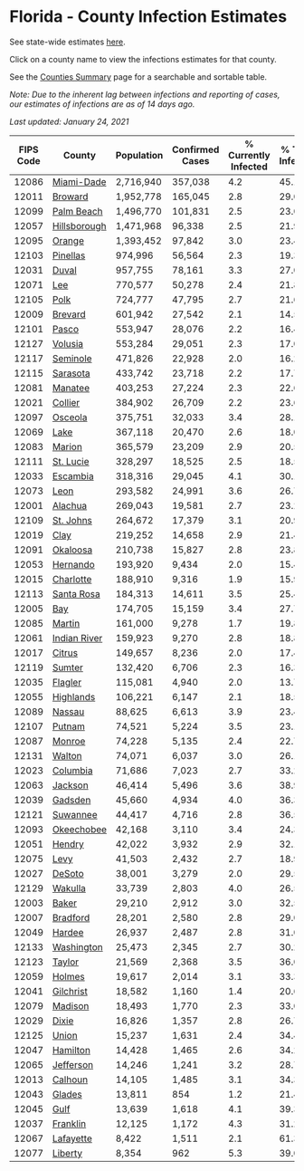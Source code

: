 # Florida - County Infection Estimates

See state-wide estimates [here](/infections/us-fl).

Click on a county name to view the infections estimates for that county.

See the [Counties Summary](/infections/summary-counties) page for a searchable and sortable table.

*Note: Due to the inherent lag between infections and reporting of cases, our estimates of infections are as of 14 days ago.*

*Last updated: January 24, 2021*

|   FIPS Code |                       County |   Population |   Confirmed Cases |   % Currently Infected |   % Total Infected |
|-------------|------------------------------|--------------|-------------------|------------------------|--------------------|
|       12086 |     [Miami-Dade](miami-dade) |    2,716,940 |           357,038 |                    4.2 |               45.1 |
|       12011 |           [Broward](broward) |    1,952,778 |           165,045 |                    2.8 |               29.0 |
|       12099 |     [Palm Beach](palm-beach) |    1,496,770 |           101,831 |                    2.5 |               23.0 |
|       12057 | [Hillsborough](hillsborough) |    1,471,968 |            96,338 |                    2.5 |               21.9 |
|       12095 |             [Orange](orange) |    1,393,452 |            97,842 |                    3.0 |               23.4 |
|       12103 |         [Pinellas](pinellas) |      974,996 |            56,564 |                    2.3 |               19.3 |
|       12031 |               [Duval](duval) |      957,755 |            78,161 |                    3.3 |               27.0 |
|       12071 |                   [Lee](lee) |      770,577 |            50,278 |                    2.4 |               21.8 |
|       12105 |                 [Polk](polk) |      724,777 |            47,795 |                    2.7 |               21.6 |
|       12009 |           [Brevard](brevard) |      601,942 |            27,542 |                    2.1 |               14.5 |
|       12101 |               [Pasco](pasco) |      553,947 |            28,076 |                    2.2 |               16.4 |
|       12127 |           [Volusia](volusia) |      553,284 |            29,051 |                    2.3 |               17.0 |
|       12117 |         [Seminole](seminole) |      471,826 |            22,928 |                    2.0 |               16.2 |
|       12115 |         [Sarasota](sarasota) |      433,742 |            23,718 |                    2.2 |               17.7 |
|       12081 |           [Manatee](manatee) |      403,253 |            27,224 |                    2.3 |               22.6 |
|       12021 |           [Collier](collier) |      384,902 |            26,709 |                    2.2 |               23.6 |
|       12097 |           [Osceola](osceola) |      375,751 |            32,033 |                    3.4 |               28.1 |
|       12069 |                 [Lake](lake) |      367,118 |            20,470 |                    2.6 |               18.0 |
|       12083 |             [Marion](marion) |      365,579 |            23,209 |                    2.9 |               20.5 |
|       12111 |       [St. Lucie](st.-lucie) |      328,297 |            18,525 |                    2.5 |               18.5 |
|       12033 |         [Escambia](escambia) |      318,316 |            29,045 |                    4.1 |               30.1 |
|       12073 |                 [Leon](leon) |      293,582 |            24,991 |                    3.6 |               26.7 |
|       12001 |           [Alachua](alachua) |      269,043 |            19,581 |                    2.7 |               23.2 |
|       12109 |       [St. Johns](st.-johns) |      264,672 |            17,379 |                    3.1 |               20.9 |
|       12019 |                 [Clay](clay) |      219,252 |            14,658 |                    2.9 |               21.4 |
|       12091 |         [Okaloosa](okaloosa) |      210,738 |            15,827 |                    2.8 |               23.8 |
|       12053 |         [Hernando](hernando) |      193,920 |             9,434 |                    2.0 |               15.4 |
|       12015 |       [Charlotte](charlotte) |      188,910 |             9,316 |                    1.9 |               15.9 |
|       12113 |     [Santa Rosa](santa-rosa) |      184,313 |            14,611 |                    3.5 |               25.4 |
|       12005 |                   [Bay](bay) |      174,705 |            15,159 |                    3.4 |               27.7 |
|       12085 |             [Martin](martin) |      161,000 |             9,278 |                    1.7 |               19.8 |
|       12061 | [Indian River](indian-river) |      159,923 |             9,270 |                    2.8 |               18.8 |
|       12017 |             [Citrus](citrus) |      149,657 |             8,236 |                    2.0 |               17.4 |
|       12119 |             [Sumter](sumter) |      132,420 |             6,706 |                    2.3 |               16.3 |
|       12035 |           [Flagler](flagler) |      115,081 |             4,940 |                    2.0 |               13.7 |
|       12055 |       [Highlands](highlands) |      106,221 |             6,147 |                    2.1 |               18.5 |
|       12089 |             [Nassau](nassau) |       88,625 |             6,613 |                    3.9 |               23.4 |
|       12107 |             [Putnam](putnam) |       74,521 |             5,224 |                    3.5 |               23.1 |
|       12087 |             [Monroe](monroe) |       74,228 |             5,135 |                    2.4 |               22.7 |
|       12131 |             [Walton](walton) |       74,071 |             6,037 |                    3.0 |               26.1 |
|       12023 |         [Columbia](columbia) |       71,686 |             7,023 |                    2.7 |               33.2 |
|       12063 |           [Jackson](jackson) |       46,414 |             5,496 |                    3.6 |               38.9 |
|       12039 |           [Gadsden](gadsden) |       45,660 |             4,934 |                    4.0 |               36.3 |
|       12121 |         [Suwannee](suwannee) |       44,417 |             4,716 |                    2.8 |               36.5 |
|       12093 |     [Okeechobee](okeechobee) |       42,168 |             3,110 |                    3.4 |               24.3 |
|       12051 |             [Hendry](hendry) |       42,022 |             3,932 |                    2.9 |               32.1 |
|       12075 |                 [Levy](levy) |       41,503 |             2,432 |                    2.7 |               18.9 |
|       12027 |             [DeSoto](desoto) |       38,001 |             3,279 |                    2.0 |               29.5 |
|       12129 |           [Wakulla](wakulla) |       33,739 |             2,803 |                    4.0 |               26.5 |
|       12003 |               [Baker](baker) |       29,210 |             2,912 |                    3.0 |               32.5 |
|       12007 |         [Bradford](bradford) |       28,201 |             2,580 |                    2.8 |               29.0 |
|       12049 |             [Hardee](hardee) |       26,937 |             2,487 |                    2.8 |               31.0 |
|       12133 |     [Washington](washington) |       25,473 |             2,345 |                    2.7 |               30.2 |
|       12123 |             [Taylor](taylor) |       21,569 |             2,368 |                    3.5 |               36.0 |
|       12059 |             [Holmes](holmes) |       19,617 |             2,014 |                    3.1 |               33.3 |
|       12041 |       [Gilchrist](gilchrist) |       18,582 |             1,160 |                    1.4 |               20.6 |
|       12079 |           [Madison](madison) |       18,493 |             1,770 |                    2.3 |               33.0 |
|       12029 |               [Dixie](dixie) |       16,826 |             1,357 |                    2.8 |               26.7 |
|       12125 |               [Union](union) |       15,237 |             1,631 |                    2.4 |               34.4 |
|       12047 |         [Hamilton](hamilton) |       14,428 |             1,465 |                    2.6 |               34.2 |
|       12065 |       [Jefferson](jefferson) |       14,246 |             1,241 |                    3.2 |               28.7 |
|       12013 |           [Calhoun](calhoun) |       14,105 |             1,485 |                    3.1 |               34.3 |
|       12043 |             [Glades](glades) |       13,811 |               854 |                    1.2 |               21.4 |
|       12045 |                 [Gulf](gulf) |       13,639 |             1,618 |                    4.1 |               39.3 |
|       12037 |         [Franklin](franklin) |       12,125 |             1,172 |                    4.3 |               31.2 |
|       12067 |       [Lafayette](lafayette) |        8,422 |             1,511 |                    2.1 |               61.3 |
|       12077 |           [Liberty](liberty) |        8,354 |               962 |                    5.3 |               39.0 |